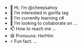 - 👋 Hi, I’m @cheepsahoy
- 👀 I’m interested in gorilla tag
- 🌱 I’m currently learning c#
- 💞️ I’m looking to collaborate on ...
- 📫 How to reach me ...
- 😄 Pronouns: He/Him
- ⚡ Fun fact: ...

<!---
Talltoons/Talltoons is a ✨ special ✨ repository because its `README.md` (this file) appears on your GitHub profile.
You can click the Preview link to take a look at your changes.
--->
